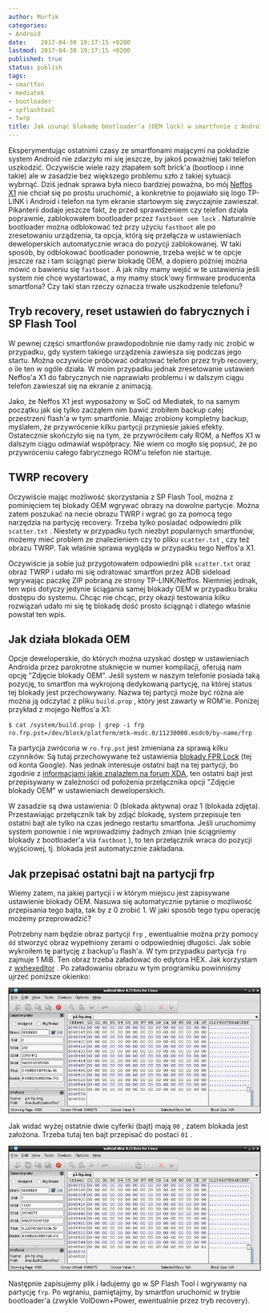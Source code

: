 ```yaml
---
author: Morfik
categories:
- Android
date:    2017-04-30 19:17:15 +0200
lastmod: 2017-04-30 19:17:15 +0200
published: true
status: publish
tags:
- smartfon
- mediatek
- bootloader
- spflashtool
- twrp
title: Jak usunąć blokadę bootloader'a (OEM lock) w smartfonie z Androidem
---
```


Eksperymentując ostatnimi czasy ze smartfonami mającymi na pokładzie system Android nie zdarzyło mi
się jeszcze, by jakoś poważniej taki telefon uszkodzić. Oczywiście wiele razy złapałem soft brick'a
(bootloop i inne takie) ale w zasadzie bez większego problemu szło z takiej sytuacji wybrnąć. Dziś
jednak sprawa była nieco bardziej poważna, bo mój [Neffos X1][1] nie chciał się po prostu uruchomić,
a konkretnie to pojawiało się logo TP-LINK i Android i telefon na tym ekranie startowym się
zwyczajnie zawieszał. Pikanterii dodaje jeszcze fakt, że przed sprawdzeniem czy telefon działa
poprawnie, zablokowałem bootloader przez `fastboot oem lock` . Naturalnie bootloader można
odblokować też przy użyciu `fastboot` ale po zresetowaniu urządzenia, ta opcja, którą się przełącza
w ustawieniach deweloperskich automatycznie wraca do pozycji zablokowanej. W taki sposób, by
odblokować bootloader ponownie, trzeba wejść w te opcje jeszcze raz i tam ściągnąć pierw blokadę
OEM, a dopiero później można mówić o bawieniu się `fastboot` . A jak niby mamy wejść w te
ustawienia jeśli system nie chce wystartować, a my mamy stock'owy firmware producenta smartfona?
Czy taki stan rzeczy oznacza trwałe uszkodzenie telefonu?

<!--more-->
## Tryb recovery, reset ustawień do fabrycznych i SP Flash Tool

W pewnej części smartfonów prawdopodobnie nie damy rady nic zrobić w przypadku, gdy system takiego
urządzenia zawiesza się podczas jego startu. Można oczywiście próbować odratować telefon przez tryb
recovery, o ile ten w ogóle działa. W moim przypadku jednak zresetowanie ustawień Neffos'a X1 do
fabrycznych nie naprawiało problemu i w dalszym ciągu telefon zawieszał się na ekranie z animacją.

Jako, że Neffos X1 jest wyposażony w SoC od Mediatek, to na samym początku jak się tylko zacząłem
nim bawić zrobiłem backup całej przestrzeni flash'a w tym smartfonie. Mając zrobiony kompletny
backup, myślałem, że przywrócenie kilku partycji przyniesie jakieś efekty. Ostatecznie skończyło się
na tym, że przywróciłem cały ROM, a Neffos X1 w dalszym ciągu odmawiał współpracy. Nie wiem co mogło
się popsuć, że po przywróceniu całego fabrycznego ROM'u telefon nie startuje.

## TWRP recovery

Oczywiście mając możliwość skorzystania z SP Flash Tool, można z pominięciem tej blokady OEM wgrywać
obrazy na dowolne partycje. Można zatem poszukać na necie obrazu TWRP i wgrać go za pomocą tego
narzędzia na partycję recovery. Trzeba tylko posiadać odpowiedni plik `scatter.txt` . Niestety w
przypadku tych niezbyt popularnych smartfonów, możemy mieć problem ze znalezieniem czy to pliku
`scatter.txt` , czy też obrazu TWRP. Tak właśnie sprawa wygląda w przypadku tego Neffos'a X1.

Oczywiście ja sobie już przygotowałem odpowiedni plik `scatter.txt` oraz obraz TWRP i udało mi się
odratować smartfon przez ADB sideload wgrywając paczkę ZIP pobraną ze strony TP-LINK/Neffos.
Niemniej jednak, ten wpis dotyczy jedynie ściągania samej blokady OEM w przypadku braku dostępu do
systemu. Chcąc nie chcąc, przy okazji testowania kilku rozwiązań udało mi się tę blokadę dość prosto
ściągnąć i dlatego właśnie powstał ten wpis.

## Jak działa blokada OEM

Opcje deweloperskie, do których można uzyskać dostęp w ustawieniach Androida przez parokrotne
stuknięcie w numer kompilacji, oferują nam opcję "Zdjęcie blokady OEM". Jeśli system w naszym
telefonie posiada taką pozycję, to smartfon ma wykrojoną dedykowaną partycję, na której status tej
blokady jest przechowywany. Nazwa tej partycji może być różna ale można ją odczytać z pliku
`build.prop` , który jest zawarty w ROM'ie. Poniżej przykład z mojego Neffos'a X1:

    $ cat /system/build.prop | grep -i frp
    ro.frp.pst=/dev/block/platform/mtk-msdc.0/11230000.msdc0/by-name/frp

Ta partycja zwrócona w `ro.frp.pst` jest zmieniana za sprawą kilku czynników. Są tutaj przechowywane
też ustawienia [blokady FPR Lock][2] (tej od konta Google). Nas jednak interesuje ostatni bajt na
tej partycji, bo zgodnie z [informacjami jakie znalazłem na forum XDA][3], ten ostatni bajt jest
przepisywany w zależności od położenia przełącznika opcji "Zdjęcie blokady OEM" w ustawieniach
deweloperskich.

W zasadzie są dwa ustawienia: 0 (blokada aktywna) oraz 1 (blokada zdjęta). Przestawiając przełącznik
tak by zdjąć blokadę, system przepisuje ten ostatni bajt ale tylko na czas jednego restartu
smartfona. Jeśli uruchomimy system ponownie i nie wprowadzimy żadnych zmian (nie ściągniemy blokady
z bootloader'a via `fastboot` ), to ten przełącznik wraca do pozycji wyjściowej, tj. blokada jest
automatycznie zakładana.

## Jak przepisać ostatni bajt na partycji frp

Wiemy zatem, na jakiej partycji i w którym miejscu jest zapisywane ustawienie blokady OEM. Nasuwa
się automatycznie pytanie o możliwość przepisania tego bajta, tak by z 0 zrobić 1. W jaki sposób
tego typu operację możemy przeprowadzić?

Potrzebny nam będzie obraz partycji `frp` , ewentualnie można przy pomocy `dd` stworzyć obraz
wypełniony zerami o odpowiedniej długości. Jak sobie wykroiłem tę partycję z backup'u flash'a. W
tym przypadku partycja `frp` zajmuje 1 MiB. Ten obraz trzeba załadować do edytora HEX. Jak korzystam
z [wxhexeditor][4] . Po załadowaniu obrazu w tym programiku powinniśmy ujrzeć poniższe okienko:

![](/img/2017/04/001-oem-lock-frp-smartfon-android-bootloader-hex.png#huge)

Jak widać wyżej ostatnie dwie cyferki (bajt) mają `00` , zatem blokada jest założona. Trzeba tutaj
ten bajt przepisać do postaci `01` .

![](/img/2017/04/002-oem-lock-frp-smartfon-android-bootloader-hex.png#huge)

Następnie zapisujemy plik i ładujemy go w SP Flash Tool i wgrywamy na partycję `frp`. Po wgraniu,
pamiętajmy, by smartfon uruchomić w trybie bootloader'a (zwykle VolDown+Power, ewentualnie przez
tryb recovery).


[1]: http://www.neffos.com/en/product/details/X1
[2]: /post/factory-reset-protection-frp-w-smartfonach-z-androidem/
[3]: https://forum.xda-developers.com/nexus-6/help/info-nexus-6-nexus-9-enable-oem-unlock-t3113539
[4]: http://www.wxhexeditor.org/
